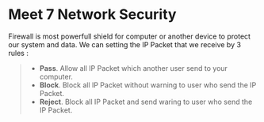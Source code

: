 Meet 7 Network Security
=======================

Firewall is most powerfull shield for computer or another device to protect our system and data. We can setting the IP Packet that we receive by 3 rules :

> - **Pass**. Allow all IP Packet which another user send to your computer.
> - **Block**. Block all IP Packet without warning to user who send the IP Packet.
> - **Reject**. Block all IP Packet and send waring to user who send the IP Packet. 
